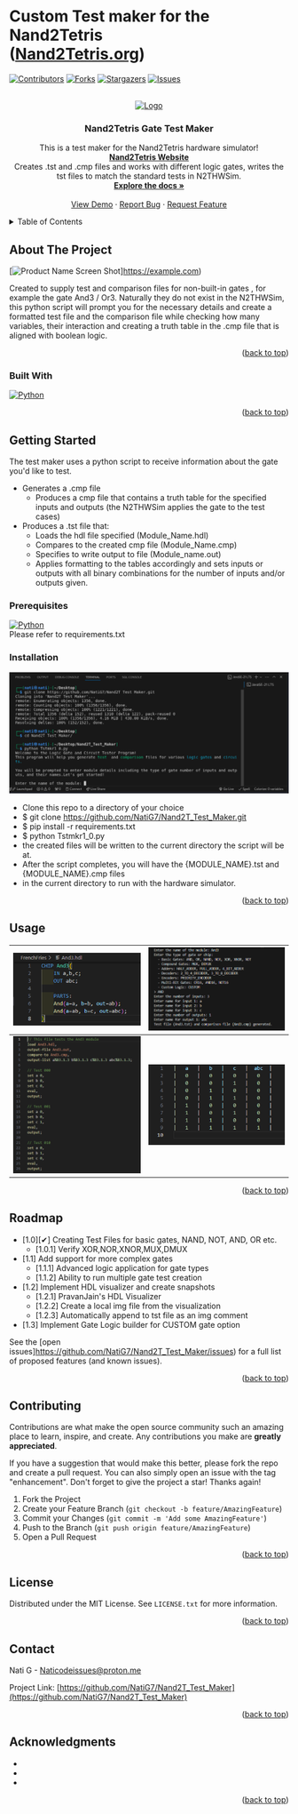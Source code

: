 <!-- Improved compatibility of back to top link: See:https://github.com/othneildrew/Best-README-Template/pull/73 -->
<a name="readme-top"></a>
<!--
*** Thanks for checking out the Best-README-Template. If you have a suggestion
*** that would make this better, please fork the repo and create a pull request
*** or simply open an issue with the tag "enhancement".
*** Don't forget to give the project a star!
*** Thanks again! Now go create something AMAZING! :D
-->

<h1>Custom Test maker for the Nand2Tetris<br>(<a href=https://www.nand2tetris.org/"><strong>Nand2Tetris.org</strong></a>)</h1>

<!-- PROJECT SHIELDS -->
<!--
*** I'm using markdown "reference style" links for readability.
*** Reference links are enclosed in brackets [ ] instead of parentheses ( ).
*** See the bottom of this document for the declaration of the reference variables
*** for contributors-url, forks-url, etc. This is an optional, concise syntax you may use.
***https://www.markdownguide.org/basic-syntax/#reference-style-links
-->
[![Contributors][contributors-shield]][contributors-url]
[![Forks][forks-shield]][forks-url]
[![Stargazers][stars-shield]][stars-url]
[![Issues][issues-shield]][issues-url]


<!-- PROJECT LOGO -->
<br />
<div align="center">
  <a href=https://github.com/NatiG7/Nand2T_Test_Maker">
    <img src="images/logo.png" alt="Logo" width="80" height="80">
  </a>

<h3 align="center">Nand2Tetris Gate Test Maker</h3>

  <p align="center">
    This is a test maker for the Nand2Tetris hardware simulator! <br><a href=https://www.nand2tetris.org/"><strong>Nand2Tetris Website</strong></a><br>
    Creates .tst and .cmp files and works with different logic gates, writes the tst files to match the standard tests in N2THWSim.
    <br />
    <a href="https://github.com/NatiG7/Nand2T_Test_Maker"><strong>Explore the docs »</strong></a>
    <br />
    <br />
    <a href=https://github.com/NatiG7/Nand2T_Test_Maker">View Demo</a>
    ·
    <a href=https://github.com/NatiG7/Nand2T_Test_Maker/issues/new?labels=bug&template=bug-report---.md">Report Bug</a>
    ·
    <a href=https://github.com/NatiG7/Nand2T_Test_Maker/issues/new?labels=enhancement&template=feature-request---.md">Request Feature</a>
  </p>
</div>



<!-- TABLE OF CONTENTS -->
<details>
  <summary>Table of Contents</summary>
  <ol>
    <li>
      <a href="#about-the-project">About The Project</a>
      <ul>
        <li><a href="#built-with">Built With</a></li>
      </ul>
    </li>
    <li>
      <a href="#getting-started">Getting Started</a>
      <ul>
        <li><a href="#prerequisites">Prerequisites</a></li>
        <li><a href="#installation">Installation</a></li>
      </ul>
    </li>
    <li><a href="#usage">Usage</a></li>
    <li><a href="#roadmap">Roadmap</a></li>
    <li><a href="#contributing">Contributing</a></li>
    <li><a href="#license">License</a></li>
    <li><a href="#contact">Contact</a></li>
    <li><a href="#acknowledgments">Acknowledgments</a></li>
  </ol>
</details>



<!-- ABOUT THE PROJECT -->
## About The Project

[![Product Name Screen Shot][product-screenshot]]https://example.com)

Created to supply test and comparison files for non-built-in gates , for example the gate And3 / Or3.
Naturally they do not exist in the N2THWSim, this python script will prompt you for the necessary details
and create a formatted test file and the comparison file while checking how many variables, their interaction
and creating a truth table in the .cmp file that is aligned with boolean logic.

<p align="right">(<a href="#readme-top">back to top</a>)</p>



### Built With

[![Python][Python.py]][Python-url]

<p align="right">(<a href="#readme-top">back to top</a>)</p>



<!-- GETTING STARTED -->
## Getting Started

The test maker uses a python script to receive information about
the gate you'd like to test.
* Generates a .cmp file<br>
   * Produces a cmp file that contains a truth table for the specified inputs and outputs (the N2THWSim applies the gate to the test cases)
* Produces a .tst file that:<br>
   * Loads the hdl file specified (Module_Name.hdl)<br>
   * Compares to the created cmp file (Module_Name.cmp)<br>
   * Specifies to write output to file (Module_name.out)<br>
   * Applies formatting to the tables accordingly and sets inputs or outputs with all binary combinations for the number of inputs and/or outputs given.




### Prerequisites

[![Python][Python.py]][Python-url]<br>
Please refer to requirements.txt

### Installation

![installation]

* Clone this repo to a directory of your choice
* $ git clone https://github.com/NatiG7/Nand2T_Test_Maker.git
* $ pip install -r requirements.txt
* $ python Tstmkr1_0.py
* the created files will be written to the current directory the script will be at.
* After the script completes, you will have the {MODULE_NAME}.tst and {MODULE_NAME}.cmp files
* in the current directory to run with the hardware simulator.

<p align="right">(<a href="#readme-top">back to top</a>)</p>



<!-- USAGE EXAMPLES -->
## Usage

|![customgate]|![runscript]|
|---|---|
|![tstfile]|![cmpfile]|



<p align="right">(<a href="#readme-top">back to top</a>)</p>



<!-- ROADMAP -->
## Roadmap

- [1.0][✔] Creating Test Files for basic gates, NAND, NOT, AND, OR etc.
  - [1.0.1] Verify XOR,NOR,XNOR,MUX,DMUX
- [1.1] Add support for more complex gates
  - [1.1.1] Advanced logic application for gate types
  - [1.1.2] Ability to run multiple gate test creation
- [1.2] Implement HDL visualizer and create snapshots
    - [1.2.1] PravanJain's HDL Visualizer
    - [1.2.2] Create a local img file from the visualization
    - [1.2.3] Automatically append to tst file as an img comment
- [1.3] Implement Gate Logic builder for CUSTOM gate option

See the [open issues]https://github.com/NatiG7/Nand2T_Test_Maker/issues) for a full list of proposed features (and known issues).

<p align="right">(<a href="#readme-top">back to top</a>)</p>



<!-- CONTRIBUTING -->
## Contributing

Contributions are what make the open source community such an amazing place to learn, inspire, and create. Any contributions you make are **greatly appreciated**.

If you have a suggestion that would make this better, please fork the repo and create a pull request. You can also simply open an issue with the tag "enhancement".
Don't forget to give the project a star! Thanks again!

1. Fork the Project
2. Create your Feature Branch (`git checkout -b feature/AmazingFeature`)
3. Commit your Changes (`git commit -m 'Add some AmazingFeature'`)
4. Push to the Branch (`git push origin feature/AmazingFeature`)
5. Open a Pull Request

<p align="right">(<a href="#readme-top">back to top</a>)</p>



<!-- LICENSE -->
## License

Distributed under the MIT License. See `LICENSE.txt` for more information.

<p align="right">(<a href="#readme-top">back to top</a>)</p>



<!-- CONTACT -->
## Contact

Nati G - Naticodeissues@proton.me

Project Link: [https://github.com/NatiG7/Nand2T_Test_Maker](https://github.com/NatiG7/Nand2T_Test_Maker)

<p align="right">(<a href="#readme-top">back to top</a>)</p>



<!-- ACKNOWLEDGMENTS -->
## Acknowledgments

* []()
* []()
* []()

<p align="right">(<a href="#readme-top">back to top</a>)</p>



<!-- MARKDOWN LINKS & IMAGES -->
<!--https://www.markdownguide.org/basic-syntax/#reference-style-links -->
[contributors-shield]:https://img.shields.io/github/contributors/NatiG7/Nand2T_Test_Maker.svg?style=for-the-badge
[contributors-url]:https://github.com/NatiG7/Nand2T_Test_Maker/graphs/contributors
[forks-shield]:https://img.shields.io/github/forks/NatiG7/Nand2T_Test_Maker.svg?style=for-the-badge
[forks-url]:https://github.com/NatiG7/Nand2T_Test_Maker/network/members
[stars-shield]:https://img.shields.io/github/stars/NatiG7/Nand2T_Test_Maker.svg?style=for-the-badge
[stars-url]:https://github.com/NatiG7/Nand2T_Test_Maker/stargazers
[issues-shield]:https://img.shields.io/github/issues/NatiG7/Nand2T_Test_Maker.svg?style=for-the-badge
[issues-url]:https://github.com/NatiG7/Nand2T_Test_Maker/issues
[license-shield]:https://img.shields.io/github/license/NatiG7/Nand2T_Test_Maker.svg?style=for-the-badge
[license-url]:https://github.com/NatiG7/Nand2T_Test_Maker/blob/master/LICENSE.txt
[product-screenshot]:images/screenshot.png
[Python.py]:https://img.shields.io/badge/python-3670A0?style=for-the-badge&logo=python&logoColor=ffdd54
[Python-url]:https://www.python.org/
[customgate]:images/CustomAND3.png
[runscript]:images/ScriptOutput.png
[tstfile]:images/TstFileexample.png
[cmpfile]:images/cmpFileExample.png
[installation]:/images/install.png
